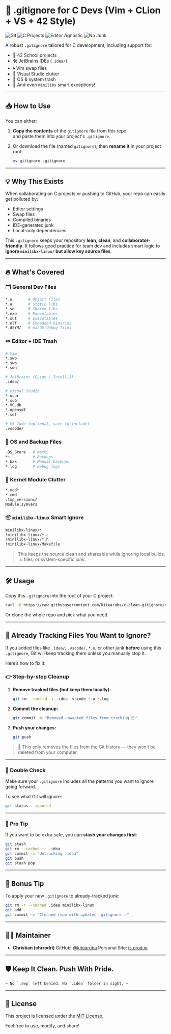 
# 🚫 .gitignore for C Devs (Vim + CLion + VS + 42 Style)

![Git](https://img.shields.io/badge/Git-clean-blue?style=flat-square)
![C Projects](https://img.shields.io/badge/Language-C-green?style=flat-square)
![Editor Agnostic](https://img.shields.io/badge/Editors-Vim%20%7C%20CLion%20%7C%20VSCode-yellow?style=flat-square)
![No Junk](https://img.shields.io/badge/Junk-Free-critical?style=flat-square)

A robust `.gitignore` tailored for C development, including support for:
- 🧠 42 School projects  
- 🛠️ JetBrains IDEs (`.idea/`)  
- 🌀 Vim swap files  
- 🧱 Visual Studio clutter  
- 💾 OS & system trash  
- 🎨 And even `minilibx` smart exceptions!

---

## 📥 How to Use

You can either:

1. **Copy the contents** of the `gitignore` file from this repo  
   and paste them into your project's `.gitignore`.

2. Or download the file (named `gitignore`), then **rename it** in your project root:
   ```bash
   mv gitignore .gitignore

---

## 💡 Why This Exists

When collaborating on C projects or pushing to GitHub, your repo can easily get polluted by:

* Editor settings
* Swap files
* Compiled binaries
* IDE-generated junk
* Local-only dependencies

This `.gitignore` keeps your repository **lean**, **clean**, and **collaborator-friendly**. It follows good practice for team dev and includes smart logic to **ignore `minilibx-linux/` but allow key source files**.

---

## 🔥 What's Covered

### 🗂️ General Dev Files

```bash
*.o       # Object files
*.a       # Static libs
*.so      # Shared libs
*.exe     # Executables
*.out     # Executables
*.elf     # Embedded binaries
*.dSYM/   # macOS debug files
```

### ✏️ Editor + IDE Trash

```bash
# Vim
*.swp
*.swo
*.swn

# JetBrains (CLion / IntelliJ)
.idea/

# Visual Studio
*.user
*.suo
*.VC.db
*.opensdf
*.sdf

# VS Code (optional, safe to include)
.vscode/
```

### 🧼 OS and Backup Files

```bash
.DS_Store   # macOS
*~          # Backups
*.bak       # Manual backups
*.log       # Debug logs
```

### 🧪 Kernel Module Clutter

```bash
*.mod*
*.cmd
.tmp_versions/
Module.symvers
```

### 📦 `minilibx-linux` Smart Ignore

```bash
minilibx-linux/*
!minilibx-linux/*.c
!minilibx-linux/*.h
!minilibx-linux/Makefile
```

> This keeps the source clean and shareable while ignoring local builds, `.o` files, or system-specific junk.

---

## 🛠️ Usage

Copy this `.gitignore` into the root of your C project:

```bash
curl -O https://raw.githubusercontent.com/kitearuba/c-clean-gitignore/main/.gitignore
```

Or clone the whole repo and pick what you need.

---

## 🧹 Already Tracking Files You Want to Ignore?

If you added files like `.idea/`, `.vscode/`, `*.o`, or other junk **before** using this `.gitignore`, Git will keep tracking them unless you manually stop it.

Here’s how to fix it:

### 👉 Step-by-step Cleanup

1. **Remove tracked files (but keep them locally):**

   ```bash
   git rm --cached -r .idea .vscode *.o *.log
   ```

2. **Commit the cleanup:**

   ```bash
   git commit -m "Removed unwanted files from tracking 📦"
   ```

3. **Push your changes:**

   ```bash
   git push
   ```

> 🔐 This only removes the files from the Git history — they won’t be deleted from your computer.

---

### 🧪 Double Check

Make sure your `.gitignore` includes all the patterns you want to ignore going forward.

To see what Git will ignore:

```bash
git status --ignored
```

---

### 💬 Pro Tip

If you want to be extra safe, you can **stash your changes first**:

```bash
git stash
git rm --cached -r .idea
git commit -m "Untracking .idea"
git push
git stash pop
```

---

## 🧙 Bonus Tip

To apply your new `.gitignore` to already-tracked junk:

```bash
git rm -r --cached .idea minilibx-linux
git add .
git commit -m "Cleaned repo with updated .gitignore ✨"
```

---

## 👨‍💻 Maintainer

* **Christian (chrrodri)**
  GitHub: [@kitearuba](https://github.com/kitearuba)
  Personal Site: [is.crod.io](https://is.crod.io)

---

## 🛡️ Keep It Clean. Push With Pride.

```
~ No `.swp` left behind. No `.idea` folder in sight. ~
```

---

## 📜 License

This project is licensed under the [MIT License](LICENSE).

Feel free to use, modify, and share!

```
